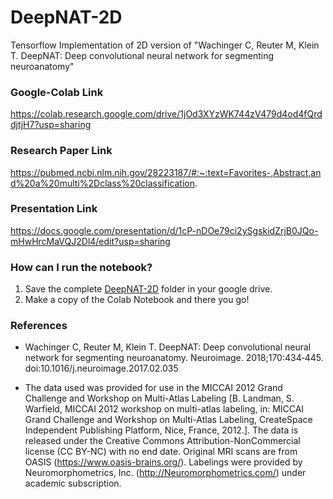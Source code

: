 # DeepNAT-2D
Tensorflow Implementation of 2D version of "Wachinger C, Reuter M, Klein T. DeepNAT: Deep convolutional neural network for segmenting neuroanatomy"

### Google-Colab Link
https://colab.research.google.com/drive/1jOd3XYzWK744zV479d4od4fQrddjtjH7?usp=sharing

### Research Paper Link
https://pubmed.ncbi.nlm.nih.gov/28223187/#:~:text=Favorites-,Abstract,and%20a%20multi%2Dclass%20classification.

### Presentation Link
https://docs.google.com/presentation/d/1cP-nDOe79ci2ySgskidZrjB0JQo-mHwHrcMaVQJ2Dl4/edit?usp=sharing

### How can I run the notebook?
1. Save the complete [DeepNAT-2D](https://drive.google.com/drive/folders/1fjKll_nglfSf7pCRVgIgYVjYsgnvfUjJ?usp=sharing) folder in your google drive. 
2. Make a copy of the Colab Notebook and there you go!

### References
- Wachinger C, Reuter M, Klein T. DeepNAT: Deep convolutional neural network for segmenting neuroanatomy. Neuroimage. 2018;170:434‐445. doi:10.1016/j.neuroimage.2017.02.035

- The data used was provided for use in the MICCAI 2012 Grand Challenge and Workshop on Multi-Atlas Labeling [B. Landman, S. Warfield, MICCAI 2012 workshop on multi-atlas labeling, in: MICCAI Grand Challenge and Workshop on Multi-Atlas Labeling, CreateSpace Independent Publishing Platform, Nice, France, 2012.]. The data is released under the Creative Commons Attribution-NonCommercial license (CC BY-NC) with no end date. Original MRI scans are from OASIS (https://www.oasis-brains.org/). Labelings were provided by Neuromorphometrics, Inc. (http://Neuromorphometrics.com/) under academic subscription.
